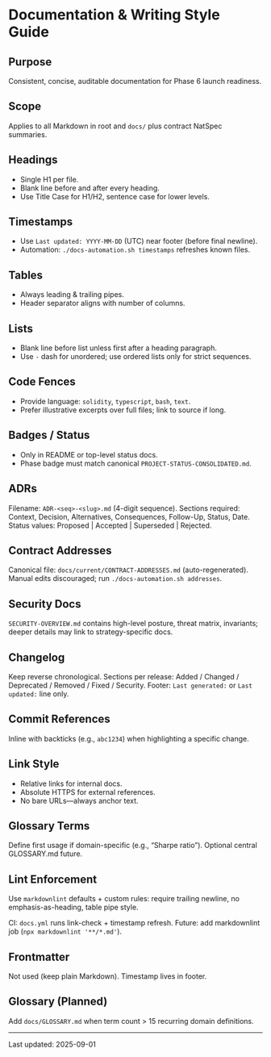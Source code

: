 # Documentation & Writing Style Guide

## Purpose

Consistent, concise, auditable documentation for Phase 6 launch readiness.

## Scope

Applies to all Markdown in root and `docs/` plus contract NatSpec summaries.

## Headings

- Single H1 per file.
- Blank line before and after every heading.
- Use Title Case for H1/H2, sentence case for lower levels.

## Timestamps

- Use `Last updated: YYYY-MM-DD` (UTC) near footer (before final newline).
- Automation: `./docs-automation.sh timestamps` refreshes known files.

## Tables

- Always leading & trailing pipes.
- Header separator aligns with number of columns.

## Lists

- Blank line before list unless first after a heading paragraph.
- Use `-` dash for unordered; use ordered lists only for strict sequences.

## Code Fences

- Provide language: `solidity`, `typescript`, `bash`, `text`.
- Prefer illustrative excerpts over full files; link to source if long.

## Badges / Status

- Only in README or top-level status docs.
- Phase badge must match canonical `PROJECT-STATUS-CONSOLIDATED.md`.

## ADRs

Filename: `ADR-<seq>-<slug>.md` (4-digit sequence).
Sections required: Context, Decision, Alternatives, Consequences, Follow-Up, Status, Date.
Status values: Proposed | Accepted | Superseded | Rejected.

## Contract Addresses

Canonical file: `docs/current/CONTRACT-ADDRESSES.md` (auto-regenerated).
Manual edits discouraged; run `./docs-automation.sh addresses`.

## Security Docs

`SECURITY-OVERVIEW.md` contains high-level posture, threat matrix, invariants; deeper details may link to strategy-specific docs.

## Changelog

Keep reverse chronological.
Sections per release: Added / Changed / Deprecated / Removed / Fixed / Security.
Footer: `Last generated:` or `Last updated:` line only.

## Commit References

Inline with backticks (e.g., `abc1234`) when highlighting a specific change.

## Link Style

- Relative links for internal docs.
- Absolute HTTPS for external references.
- No bare URLs—always anchor text.

## Glossary Terms

Define first usage if domain-specific (e.g., “Sharpe ratio”). Optional central GLOSSARY.md future.

## Lint Enforcement

Use `markdownlint` defaults + custom rules: require trailing newline, no emphasis-as-heading, table pipe style.

CI: `docs.yml` runs link-check + timestamp refresh. Future: add markdownlint job (`npx markdownlint '**/*.md'`).

## Frontmatter

Not used (keep plain Markdown). Timestamp lives in footer.

## Glossary (Planned)

Add `docs/GLOSSARY.md` when term count > 15 recurring domain definitions.

---
Last updated: 2025-09-01
